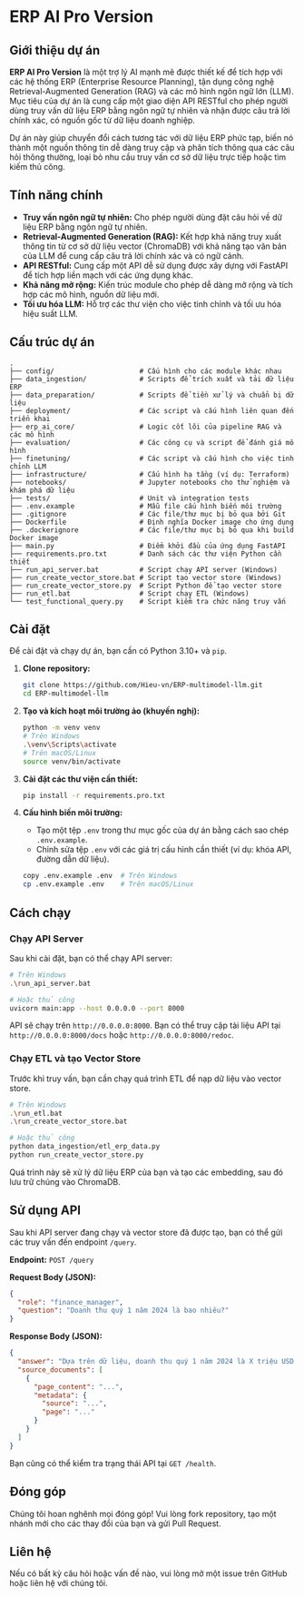 # ERP AI Pro Version

## Giới thiệu dự án

**ERP AI Pro Version** là một trợ lý AI mạnh mẽ được thiết kế để tích hợp với các hệ thống ERP (Enterprise Resource Planning), tận dụng công nghệ Retrieval-Augmented Generation (RAG) và các mô hình ngôn ngữ lớn (LLM). Mục tiêu của dự án là cung cấp một giao diện API RESTful cho phép người dùng truy vấn dữ liệu ERP bằng ngôn ngữ tự nhiên và nhận được câu trả lời chính xác, có nguồn gốc từ dữ liệu doanh nghiệp.

Dự án này giúp chuyển đổi cách tương tác với dữ liệu ERP phức tạp, biến nó thành một nguồn thông tin dễ dàng truy cập và phân tích thông qua các câu hỏi thông thường, loại bỏ nhu cầu truy vấn cơ sở dữ liệu trực tiếp hoặc tìm kiếm thủ công.

## Tính năng chính

*   **Truy vấn ngôn ngữ tự nhiên:** Cho phép người dùng đặt câu hỏi về dữ liệu ERP bằng ngôn ngữ tự nhiên.
*   **Retrieval-Augmented Generation (RAG):** Kết hợp khả năng truy xuất thông tin từ cơ sở dữ liệu vector (ChromaDB) với khả năng tạo văn bản của LLM để cung cấp câu trả lời chính xác và có ngữ cảnh.
*   **API RESTful:** Cung cấp một API dễ sử dụng được xây dựng với FastAPI để tích hợp liền mạch với các ứng dụng khác.
*   **Khả năng mở rộng:** Kiến trúc module cho phép dễ dàng mở rộng và tích hợp các mô hình, nguồn dữ liệu mới.
*   **Tối ưu hóa LLM:** Hỗ trợ các thư viện cho việc tinh chỉnh và tối ưu hóa hiệu suất LLM.

## Cấu trúc dự án

```
.
├── config/                     # Cấu hình cho các module khác nhau
├── data_ingestion/             # Scripts để trích xuất và tải dữ liệu ERP
├── data_preparation/           # Scripts để tiền xử lý và chuẩn bị dữ liệu
├── deployment/                 # Các script và cấu hình liên quan đến triển khai
├── erp_ai_core/                # Logic cốt lõi của pipeline RAG và các mô hình
├── evaluation/                 # Các công cụ và script để đánh giá mô hình
├── finetuning/                 # Các script và cấu hình cho việc tinh chỉnh LLM
├── infrastructure/             # Cấu hình hạ tầng (ví dụ: Terraform)
├── notebooks/                  # Jupyter notebooks cho thử nghiệm và khám phá dữ liệu
├── tests/                      # Unit và integration tests
├── .env.example                # Mẫu file cấu hình biến môi trường
├── .gitignore                  # Các file/thư mục bị bỏ qua bởi Git
├── Dockerfile                  # Định nghĩa Docker image cho ứng dụng
├── .dockerignore               # Các file/thư mục bị bỏ qua khi build Docker image
├── main.py                     # Điểm khởi đầu của ứng dụng FastAPI
├── requirements.pro.txt        # Danh sách các thư viện Python cần thiết
├── run_api_server.bat          # Script chạy API server (Windows)
├── run_create_vector_store.bat # Script tạo vector store (Windows)
├── run_create_vector_store.py  # Script Python để tạo vector store
├── run_etl.bat                 # Script chạy ETL (Windows)
└── test_functional_query.py    # Script kiểm tra chức năng truy vấn
```

## Cài đặt

Để cài đặt và chạy dự án, bạn cần có Python 3.10+ và `pip`.

1.  **Clone repository:**
    ```bash
    git clone https://github.com/Hieu-vn/ERP-multimodel-llm.git
    cd ERP-multimodel-llm
    ```

2.  **Tạo và kích hoạt môi trường ảo (khuyến nghị):**
    ```bash
    python -m venv venv
    # Trên Windows
    .\venv\Scripts\activate
    # Trên macOS/Linux
    source venv/bin/activate
    ```

3.  **Cài đặt các thư viện cần thiết:**
    ```bash
    pip install -r requirements.pro.txt
    ```

4.  **Cấu hình biến môi trường:**
    *   Tạo một tệp `.env` trong thư mục gốc của dự án bằng cách sao chép `.env.example`.
    *   Chỉnh sửa tệp `.env` với các giá trị cấu hình cần thiết (ví dụ: khóa API, đường dẫn dữ liệu).

    ```bash
    copy .env.example .env  # Trên Windows
    cp .env.example .env    # Trên macOS/Linux
    ```

## Cách chạy

### Chạy API Server

Sau khi cài đặt, bạn có thể chạy API server:

```bash
# Trên Windows
.\run_api_server.bat

# Hoặc thủ công
uvicorn main:app --host 0.0.0.0 --port 8000
```

API sẽ chạy trên `http://0.0.0.0:8000`. Bạn có thể truy cập tài liệu API tại `http://0.0.0.0:8000/docs` hoặc `http://0.0.0.0:8000/redoc`.

### Chạy ETL và tạo Vector Store

Trước khi truy vấn, bạn cần chạy quá trình ETL để nạp dữ liệu vào vector store.

```bash
# Trên Windows
.\run_etl.bat
.\run_create_vector_store.bat

# Hoặc thủ công
python data_ingestion/etl_erp_data.py
python run_create_vector_store.py
```

Quá trình này sẽ xử lý dữ liệu ERP của bạn và tạo các embedding, sau đó lưu trữ chúng vào ChromaDB.

## Sử dụng API

Sau khi API server đang chạy và vector store đã được tạo, bạn có thể gửi các truy vấn đến endpoint `/query`.

**Endpoint:** `POST /query`

**Request Body (JSON):**

```json
{
  "role": "finance_manager",
  "question": "Doanh thu quý 1 năm 2024 là bao nhiêu?"
}
```

**Response Body (JSON):**

```json
{
  "answer": "Dựa trên dữ liệu, doanh thu quý 1 năm 2024 là X triệu USD.",
  "source_documents": [
    {
      "page_content": "...",
      "metadata": {
        "source": "...",
        "page": "..."
      }
    }
  ]
}
```

Bạn cũng có thể kiểm tra trạng thái API tại `GET /health`.

## Đóng góp

Chúng tôi hoan nghênh mọi đóng góp! Vui lòng fork repository, tạo một nhánh mới cho các thay đổi của bạn và gửi Pull Request.

## Liên hệ

Nếu có bất kỳ câu hỏi hoặc vấn đề nào, vui lòng mở một issue trên GitHub hoặc liên hệ với chúng tôi.

```